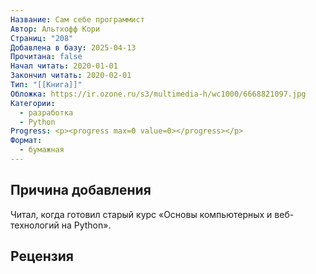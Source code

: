 ```yaml
---
Название: Сам себе программист
Автор: Альтхофф Кори
Страниц: "208"
Добавлена в базу: 2025-04-13
Прочитана: false
Начал читать: 2020-01-01
Закончил читать: 2020-02-01
Тип: "[[Книга]]"
Обложка: https://ir.ozone.ru/s3/multimedia-h/wc1000/6668821097.jpg
Категории:
  - разработка
  - Python
Progress: <p><progress max=0 value=0></progress></p>
Формат:
  - бумажная
---
```

## Причина добавления

Читал, когда готовил старый курс «Основы компьютерных и веб-технологий на Python».

## Рецензия

